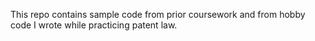 This repo contains sample code from prior coursework and from hobby code I wrote while practicing patent law.
